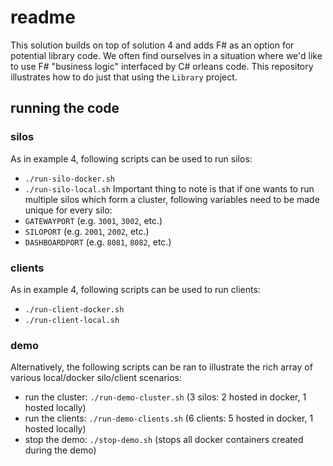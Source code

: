 # readme

This solution builds on top of solution 4 and adds F# as an option for potential library code. We often find ourselves in a situation where we'd like to use F# "business logic" interfaced by C# orleans code. This repository illustrates how to do just that using the `Library` project.

## running the code
### silos
As in example 4, following scripts can be used to run silos:
* `./run-silo-docker.sh`
* `./run-silo-local.sh`
  Important thing to note is that if one wants to run multiple silos which form a cluster, following variables need to be made unique for every silo:
* `GATEWAYPORT` (e.g. `3001`, `3002`, etc.)
* `SILOPORT` (e.g. `2001`, `2002`, etc.)
* `DASHBOARDPORT` (e.g. `8081`, `8082`, etc.)
### clients
As in example 4, following scripts can be used to run clients:
* `./run-client-docker.sh`
* `./run-client-local.sh`
### demo
Alternatively, the following scripts can be ran to illustrate the rich array of various local/docker silo/client scenarios:
* run the cluster: `./run-demo-cluster.sh` (3 silos: 2 hosted in docker, 1 hosted locally)
* run the clients: `./run-demo-clients.sh` (6 clients: 5 hosted in docker, 1 hosted locally)
* stop the demo: `./stop-demo.sh` (stops all docker containers created during the demo)
